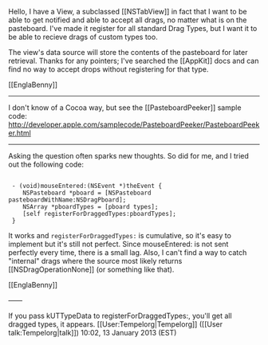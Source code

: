 

Hello, I have a View, a subclassed [[NSTabView]] in fact that I want to be able to get notified and able to accept all drags, no matter what is on the pasteboard. I've made it register for all standard Drag Types, but I want it to be able to recieve drags of custom types too.

The view's data source will store the contents of the pasteboard for later retrieval.
Thanks for any pointers; I've searched the [[AppKit]] docs and can find no way to accept drops without registering for that type. 

[[EnglaBenny]]

----

I don't know of a Cocoa way, but see the [[PasteboardPeeker]] sample code: http://developer.apple.com/samplecode/PasteboardPeeker/PasteboardPeeker.html

----

Asking the question often sparks new thoughts. So did for me, and I tried out the following code:

<code>
 - (void)mouseEntered:(NSEvent *)theEvent {
    NSPasteboard *pboard = [NSPasteboard pasteboardWithName:NSDragPboard];
    NSArray *pboardTypes = [pboard types];
    [self registerForDraggedTypes:pboardTypes];
 }
</code>

It works and <code>registerForDraggedTypes:</code> is cumulative, so it's easy to implement but it's still not perfect. Since mouseEntered: is not sent perfectly every time,  there is a small lag. Also, I can't find a way to catch "internal" drags where the source most likely returns [[NSDragOperationNone]] (or something like that).

[[EnglaBenny]]

––––

If you pass kUTTypeData to registerForDraggedTypes:, you'll get all dragged types, it appears. [[User:Tempelorg|Tempelorg]] ([[User talk:Tempelorg|talk]]) 10:02, 13 January 2013 (EST)